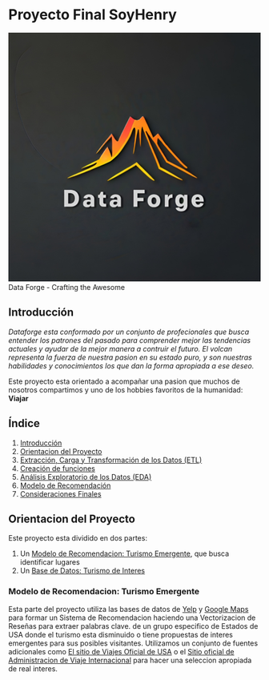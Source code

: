 
# Proyecto Final SoyHenry

![Data Forge - Crafting the Awesome](img/data-forge-logo.jpg)
Data Forge - Crafting the Awesome


## Introducción
*Dataforge esta conformado por un conjunto de profecionales que busca entender los patrones del pasado para comprender mejor las tendencias actuales y ayudar de la mejor manera a contruir el futuro.
El volcan representa la fuerza de nuestra pasion en su estado puro, y son nuestras habilidades y conocimientos los que dan la forma apropiada a ese deseo.*

Este proyecto esta orientado a acompañar una pasion que muchos de nosotros compartimos y uno de los hobbies favoritos de la humanidad: **Viajar**

## Índice
1. [Introducción](#introducción)
2. [Orientacion del Proyecto](#orientacion-del-proyecto)
3. [Extracción, Carga y Transformación de los Datos (ETL)](#extracción-carga-y-transformación-de-los-datos-etl)
4. [Creación de funciones](#creación-de-funciones)
5. [Análisis Exploratorio de los Datos (EDA)](#análisis-exploratorio-de-los-datos-eda)
6. [Modelo de Recomendación](#modelo-de-recomendación)
7. [Consideraciones Finales](#consideraciones-finales)

## Orientacion del Proyecto
Este proyecto esta dividido en dos partes:
1. Un [Modelo de Recomendacion: Turismo Emergente](#modelo-de-recomendacion:-turismo-emergente), que busca identificar lugares
2. Un [Base de Datos: Turismo de Interes](#base-de-datos:-turismo-de-interes)


### Modelo de Recomendacion: Turismo Emergente
Esta parte del proyecto utiliza las bases de datos de [Yelp](https://www.yelp.com/) y [Google Maps](https://www.google.com/maps) para formar un Sistema de Recomendacion haciendo una Vectorizacion de Reseñas para extraer palabras clave. de un grupo especifico de Estados de USA donde el turismo esta disminuido o tiene propuestas de interes emergentes para sus posibles visitantes.
Utilizamos un conjunto de fuentes adicionales como [El sitio de Viajes Oficial de USA](https://www.visittheusa.com/) o el [Sitio oficial de Administracion de Viaje Internacional](https://www.trade.gov/) para hacer una seleccion apropiada de real interes.